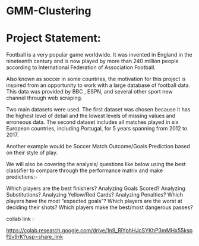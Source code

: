# GMM-Clustering


# Project Statement:

Football is a very popular game worldwide. It was invented in England in the nineteenth century and is now played by more than 240 million people according to International Federation of Association Football.

Also known as soccer in some countries, the motivation for this project is inspired from an opportunity to work with a large database of football data. This data was provided by BBC , ESPN, and several other sport new channel through web scraping.

Two main datasets were used. The first dataset was chosen because it has the highest level of detail and the lowest levels of missing values and erroneous data. The second dataset includes all matches played in six European countries, including Portugal, for 5 years spanning from 2012 to 2017.

Another example would be Soccer Match Outcome/Goals Prediction based on their style of play.

We will also be covering the analysis/ questions like below using the best classifier to compare through the performance matrix and make predictions:-

Which players are the best finishers?
Analyzing Goals Scored?
Analyzing Substitutions?
Analyzing Yellow/Red Cards?
Analyzing Penalties?
Which players have the most “expected goals”?
Which players are the worst at deciding their shots?
Which players make the best/most dangerous passes?

collab link :

https://colab.research.google.com/drive/1n9_RlYphHJcSYKhP3mMHx55kspfSv9rK?usp=share_link

